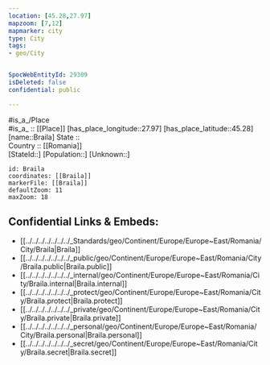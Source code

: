```yaml
---
location: [45.28,27.97] 
mapzoom: [7,12] 
mapmarker: city 
type: City
tags:
- geo/City


SpocWebEntityId: 29309
isDeleted: false
confidential: public

---
```

#is_a_/Place  
#is_a_ :: [[Place]] 
[has_place_longitude::27.97] 
[has_place_latitude::45.28] 
[name::Braila] 
State ::  
Country :: [[Romania]]  
[StateId::] 
[Population::] 
[Unknown::] 


```leaflet
id: Braila
coordinates: [[Braila]] 
markerFile: [[Braila]] 
defaultZoom: 11 
maxZoom: 18
```


## Confidential Links & Embeds: 
- [[../../../../../../../_Standards/geo/Continent/Europe/Europe~East/Romania/City/Braila|Braila]] 
- [[../../../../../../../_public/geo/Continent/Europe/Europe~East/Romania/City/Braila.public|Braila.public]] 
- [[../../../../../../../_internal/geo/Continent/Europe/Europe~East/Romania/City/Braila.internal|Braila.internal]] 
- [[../../../../../../../_protect/geo/Continent/Europe/Europe~East/Romania/City/Braila.protect|Braila.protect]] 
- [[../../../../../../../_private/geo/Continent/Europe/Europe~East/Romania/City/Braila.private|Braila.private]] 
- [[../../../../../../../_personal/geo/Continent/Europe/Europe~East/Romania/City/Braila.personal|Braila.personal]] 
- [[../../../../../../../_secret/geo/Continent/Europe/Europe~East/Romania/City/Braila.secret|Braila.secret]] 
